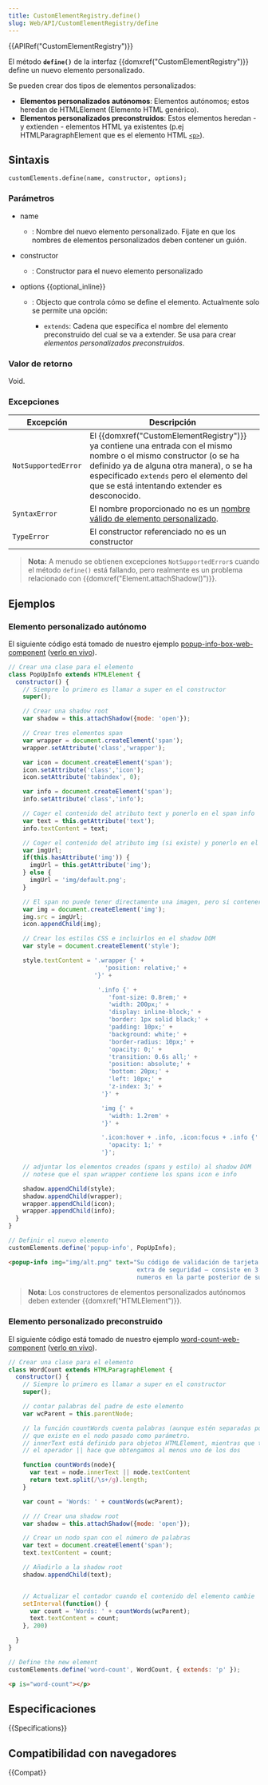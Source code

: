 ```yaml
---
title: CustomElementRegistry.define()
slug: Web/API/CustomElementRegistry/define
---
```


{{APIRef("CustomElementRegistry")}}

El método **`define()`** de la interfaz {{domxref("CustomElementRegistry")}} define un nuevo elemento personalizado.

Se pueden crear dos tipos de elementos personalizados:

- **Elementos personalizados autónomos**: Elementos autónomos; estos heredan de HTMLElement (Elemento HTML genérico).
- **Elementos personalizados preconstruidos**: Estos elementos heredan - y extienden - elementos HTML ya existentes (p.ej HTMLParagraphElement que es el elemento HTML [`<p>`](/es/docs/Web/HTML/Element/p)).

## Sintaxis

```
customElements.define(name, constructor, options);
```

### Parámetros

- name
  - : Nombre del nuevo elemento personalizado. Fíjate en que los nombres de elementos personalizados deben contener un guión.
- constructor
  - : Constructor para el nuevo elemento personalizado
- options {{optional_inline}}

  - : Objecto que controla cómo se define el elemento. Actualmente solo se permite una opción:

    - `extends`: Cadena que especifica el nombre del elemento preconstruido del cual se va a extender. Se usa para crear _elementos personalizados preconstruidos_.

### Valor de retorno

Void.

### Excepciones

| Excepción           | Descripción                                                                                                                                                                                                                                                             |
| ------------------- | ----------------------------------------------------------------------------------------------------------------------------------------------------------------------------------------------------------------------------------------------------------------------- |
| `NotSupportedError` | El {{domxref("CustomElementRegistry")}} ya contiene una entrada con el mismo nombre o el mismo constructor (o se ha definido ya de alguna otra manera), o se ha especificado `extends` pero el elemento del que se está intentando extender es desconocido. |
| `SyntaxError`       | El nombre proporcionado no es un [nombre válido de elemento personalizado](https://html.spec.whatwg.org/multipage/custom-elements.html#valid-custom-element-name).                                                                                                      |
| `TypeError`         | El constructor referenciado no es un constructor                                                                                                                                                                                                                        |

> **Nota:** A menudo se obtienen excepciones `NotSupportedError`s cuando el método `define()` está fallando, pero realmente es un problema relacionado con {{domxref("Element.attachShadow()")}}.

## Ejemplos

### Elemento personalizado autónomo

El siguiente código está tomado de nuestro ejemplo [popup-info-box-web-component](https://github.com/mdn/web-components-examples/tree/master/popup-info-box-web-component) ([verlo en vivo](https://mdn.github.io/web-components-examples/popup-info-box-web-component/)).

```js
// Crear una clase para el elemento
class PopUpInfo extends HTMLElement {
  constructor() {
    // Siempre lo primero es llamar a super en el constructor
    super();

    // Crear una shadow root
    var shadow = this.attachShadow({mode: 'open'});

    // Crear tres elementos span
    var wrapper = document.createElement('span');
    wrapper.setAttribute('class','wrapper');

    var icon = document.createElement('span');
    icon.setAttribute('class','icon');
    icon.setAttribute('tabindex', 0);

    var info = document.createElement('span');
    info.setAttribute('class','info');

    // Coger el contenido del atributo text y ponerlo en el span info
    var text = this.getAttribute('text');
    info.textContent = text;

    // Coger el contenido del atributo img (si existe) y ponerlo en el span icon
    var imgUrl;
    if(this.hasAttribute('img')) {
      imgUrl = this.getAttribute('img');
    } else {
      imgUrl = 'img/default.png';
    }

    // El span no puede tener directamente una imagen, pero si contener un elemento img
    var img = document.createElement('img');
    img.src = imgUrl;
    icon.appendChild(img);

    // Crear los estilos CSS e incluirlos en el shadow DOM
    var style = document.createElement('style');

    style.textContent = '.wrapper {' +
                           'position: relative;' +
                        '}' +

                         '.info {' +
                            'font-size: 0.8rem;' +
                            'width: 200px;' +
                            'display: inline-block;' +
                            'border: 1px solid black;' +
                            'padding: 10px;' +
                            'background: white;' +
                            'border-radius: 10px;' +
                            'opacity: 0;' +
                            'transition: 0.6s all;' +
                            'position: absolute;' +
                            'bottom: 20px;' +
                            'left: 10px;' +
                            'z-index: 3;' +
                          '}' +

                          'img {' +
                            'width: 1.2rem' +
                          '}' +

                          '.icon:hover + .info, .icon:focus + .info {' +
                            'opacity: 1;' +
                          '}';

    // adjuntar los elementos creados (spans y estilo) al shadow DOM
    // notese que el span wrapper contiene los spans icon e info

    shadow.appendChild(style);
    shadow.appendChild(wrapper);
    wrapper.appendChild(icon);
    wrapper.appendChild(info);
  }
}

// Definir el nuevo elemento
customElements.define('popup-info', PopUpInfo);
```

```html
<popup-info img="img/alt.png" text="Su código de validación de tarjeta (CVC) es una característica
                                    extra de seguridad — consiste en 3 o 4
                                    numeros en la parte posterior de su tarjeta.">
```

> **Nota:** Los constructores de elementos personalizados autónomos deben extender {{domxref("HTMLElement")}}.

### Elemento personalizado preconstruido

El siguiente código está tomado de nuestro ejemplo [word-count-web-component](https://github.com/mdn/web-components-examples/tree/master/word-count-web-component) ([verlo en vivo](https://mdn.github.io/web-components-examples/word-count-web-component/)).

```js
// Crear una clase para el elemento
class WordCount extends HTMLParagraphElement {
  constructor() {
    // Siempre lo primero es llamar a super en el constructor
    super();

    // contar palabras del padre de este elemento
    var wcParent = this.parentNode;

    // la función countWords cuenta palabras (aunque estén separadas por más de un espacio)
    // que existe en el nodo pasado como parámetro.
    // innerText está definido para objetos HTMLElement, mientras que textContent para todos los objetos Node
    // el operador || hace que obtengamos al menos uno de los dos

    function countWords(node){
      var text = node.innerText || node.textContent
      return text.split(/\s+/g).length;
    }

    var count = 'Words: ' + countWords(wcParent);

    // // Crear una shadow root
    var shadow = this.attachShadow({mode: 'open'});

    // Crear un nodo span con el número de palabras
    var text = document.createElement('span');
    text.textContent = count;

    // Añadirlo a la shadow root
    shadow.appendChild(text);


    // Actualizar el contador cuando el contenido del elemento cambie
    setInterval(function() {
      var count = 'Words: ' + countWords(wcParent);
      text.textContent = count;
    }, 200)

  }
}

// Define the new element
customElements.define('word-count', WordCount, { extends: 'p' });
```

```html
<p is="word-count"></p>
```

## Especificaciones

{{Specifications}}

## Compatibilidad con navegadores

{{Compat}}
